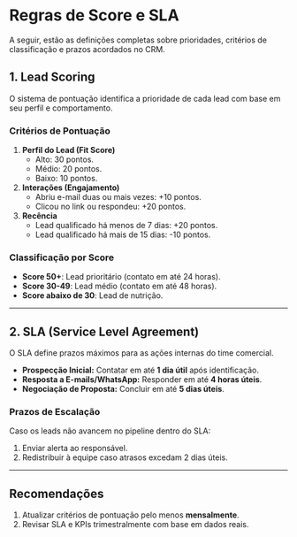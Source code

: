 # Regras de Score e SLA

A seguir, estão as definições completas sobre prioridades, critérios de classificação e prazos acordados no CRM.

## **1. Lead Scoring**
O sistema de pontuação identifica a prioridade de cada lead com base em seu perfil e comportamento. 

### **Critérios de Pontuação**
1. **Perfil do Lead (Fit Score)**
   - Alto: 30 pontos.
   - Médio: 20 pontos.
   - Baixo: 10 pontos.
2. **Interações (Engajamento)**
   - Abriu e-mail duas ou mais vezes: +10 pontos.
   - Clicou no link ou respondeu: +20 pontos.
3. **Recência**
   - Lead qualificado há menos de 7 dias: +20 pontos.
   - Lead qualificado há mais de 15 dias: -10 pontos.

### **Classificação por Score**
- **Score 50+**: Lead prioritário (contato em até 24 horas).
- **Score 30-49**: Lead médio (contato em até 48 horas).
- **Score abaixo de 30**: Lead de nutrição.

---

## **2. SLA (Service Level Agreement)**
O SLA define prazos máximos para as ações internas do time comercial.

- **Prospecção Inicial:** Contatar em até **1 dia útil** após identificação.
- **Resposta a E-mails/WhatsApp:** Responder em até **4 horas úteis**.
- **Negociação de Proposta:** Concluir em até **5 dias úteis**.

### **Prazos de Escalação**
Caso os leads não avancem no pipeline dentro do SLA:
1. Enviar alerta ao responsável.
2. Redistribuir à equipe caso atrasos excedam 2 dias úteis.

---

## **Recomendações**
1. Atualizar critérios de pontuação pelo menos **mensalmente**.
2. Revisar SLA e KPIs trimestralmente com base em dados reais.
